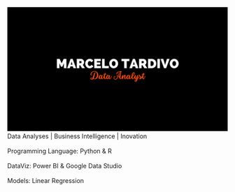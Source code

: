 <img src = "Banner.png" with = 100%>
<br>Data Analyses | Business Intelligence | Inovation</br>
<br>Programming Language: Python & R</br>
<br>DataViz: Power BI & Google Data Studio</br>
<br>Models: Linear Regression</br>